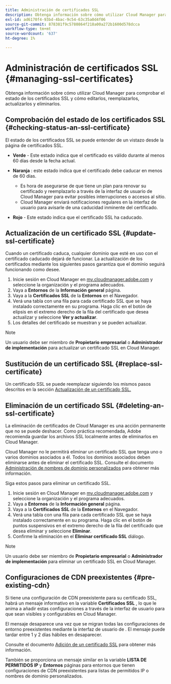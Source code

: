 ```yaml
---
title: Administración de certificados SSL
description: Obtenga información sobre cómo utilizar Cloud Manager para comprobar el estado de los certificados SSL y cómo editarlos, reemplazarlos, actualizarlos y eliminarlos.
exl-id: ad6170f4-93bd-4bac-9c54-63c35a0d4f06
source-git-commit: 878381f9c5780864f218a00a272b1600d578dcca
workflow-type: tm+mt
source-wordcount: '637'
ht-degree: 1%

---
```


# Administración de certificados SSL {#managing-ssl-certificates}

Obtenga información sobre cómo utilizar Cloud Manager para comprobar el estado de los certificados SSL y cómo editarlos, reemplazarlos, actualizarlos y eliminarlos.

## Comprobación del estado de los certificados SSL {#checking-status-an-ssl-certificate}

El estado de los certificados SSL se puede entender de un vistazo desde la página de certificados SSL.

* **Verde** - Este estado indica que el certificado es válido durante al menos 60 días desde la fecha actual.

* **Naranja** : este estado indica que el certificado debe caducar en menos de 60 días.
   * Es hora de asegurarse de que tiene un plan para renovar su certificado y reemplazarlo a través de la interfaz de usuario de Cloud Manager para evitar posibles interrupciones o accesos al sitio.
   * Cloud Manager enviará notificaciones regulares en la interfaz de usuario para avisarle de una caducidad inminente del certificado.

* **Rojo** - Este estado indica que el certificado SSL ha caducado.

## Actualización de un certificado SSL {#update-ssl-certificate}

Cuando un certificado caduca, cualquier dominio que esté en uso con el certificado caducado dejará de funcionar. La actualización de los certificados mediante los siguientes pasos garantiza que el dominio seguirá funcionando como desee.

1. Inicie sesión en Cloud Manager en [my.cloudmanager.adobe.com](https://my.cloudmanager.adobe.com/) y seleccione la organización y el programa adecuados.
1. Vaya a **Entornos** de la **Información general** página.
1. Vaya a la **Certificados SSL** de la **Entornos** en el Navegador.
1. Verá una tabla con una fila para cada certificado SSL que se haya instalado correctamente en su programa. Haga clic en el botón de elipsis en el extremo derecho de la fila del certificado que desea actualizar y seleccione **Ver y actualizar**.
1. Los detalles del certificado se muestran y se pueden actualizar.

>[!NOTE]
>
>Un usuario debe ser miembro de **Propietario empresarial** o **Administrador de implementación** para actualizar un certificado SSL en Cloud Manager.

## Sustitución de un certificado SSL {#replace-ssl-certificate}

Un certificado SSL se puede reemplazar siguiendo los mismos pasos descritos en la sección [Actualización de un certificado SSL.](#update-ssl-certificate)

## Eliminación de un certificado SSL {#deleting-an-ssl-certificate}

La eliminación de certificados de Cloud Manager es una acción permanente que no se puede deshacer. Como práctica recomendada, Adobe recomienda guardar los archivos SSL localmente antes de eliminarlos en Cloud Manager.

Cloud Manager no le permitirá eliminar un certificado SSL que tenga uno o varios dominios asociados a él. Todos los dominios asociados deben eliminarse antes de eliminar el certificado SSL. Consulte el documento [Administración de nombres de dominio personalizados](/help/implementing/cloud-manager/custom-domain-names/managing-custom-domain-names.md) para obtener más información.

Siga estos pasos para eliminar un certificado SSL.

1. Inicie sesión en Cloud Manager en [my.cloudmanager.adobe.com](https://my.cloudmanager.adobe.com/) y seleccione la organización y el programa adecuados.
1. Vaya a **Entornos** de la **Información general** página.
1. Vaya a la **Certificados SSL** de la **Entornos** en el Navegador.
1. Verá una tabla con una fila para cada certificado SSL que se haya instalado correctamente en su programa. Haga clic en el botón de puntos suspensivos en el extremo derecho de la fila del certificado que desea eliminar y seleccione **Eliminar**.
1. Confirme la eliminación en el **Eliminar certificado SSL** diálogo.

>[!NOTE]
>
>Un usuario debe ser miembro de **Propietario empresarial** o **Administrador de implementación** para eliminar un certificado SSL en Cloud Manager.

## Configuraciones de CDN preexistentes {#pre-existing-cdn}

Si tiene una configuración de CDN preexistente para su certificado SSL, habrá un mensaje informativo en la variable **Certificados SSL** , lo que le anima a añadir estas configuraciones a través de la interfaz de usuario para que sean visibles y configurables en Cloud Manager.

El mensaje desaparece una vez que se migran todas las configuraciones de entorno preexistentes mediante la interfaz de usuario de . El mensaje puede tardar entre 1 y 2 días hábiles en desaparecer.

Consulte el documento [Adición de un certificado SSL](/help/implementing/cloud-manager/managing-ssl-certifications/add-ssl-certificate.md) para obtener más información.

También se proporciona un mensaje similar en la variable **LISTA DE PERMITIDOS IP** y **Entornos** páginas para entornos que tienen configuraciones de CDN preexistentes para listas de permitidos IP o nombres de dominio personalizados.
